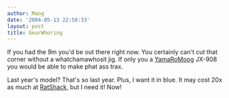 ```yaml
---
author: Mang
date: '2004-05-13 22:58:33'
layout: post
title: GearWhoring
---
```


If you had the 9m you'd be out there right now.  You certainly can't cut that corner without a whatchamawhosit jig.  If only you a [YamaRoMoog](YamaRoMoog.html) JX-908 you would be able to make phat ass trax.

Last year's model? That's so last year. Plus, I want it in blue.  It may cost 20x as much at [RatShack,](RatShack,.html) but I need it! Now!
